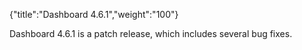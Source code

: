 {"title":"Dashboard 4.6.1","weight":"100"}

Dashboard 4.6.1 is a patch release, which includes several bug fixes.
